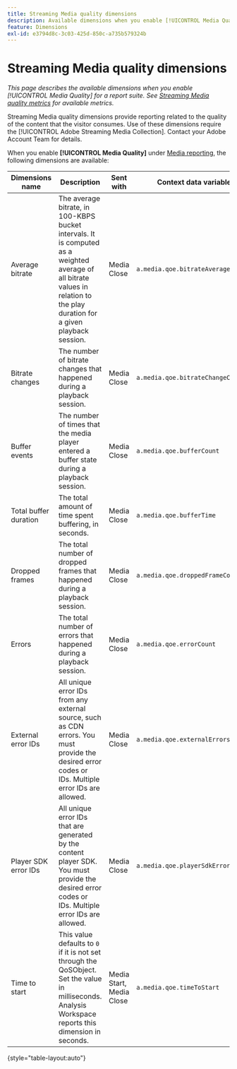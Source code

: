 ```yaml
---
title: Streaming Media quality dimensions
description: Available dimensions when you enable [!UICONTROL Media Quality] for a report suite.
feature: Dimensions
exl-id: e3794d8c-3c03-425d-850c-a735b579324b
---
```

# Streaming Media quality dimensions

*This page describes the available dimensions when you enable [!UICONTROL Media Quality] for a report suite. See [Streaming Media quality metrics](../metrics/sm-quality.md) for available metrics.*

Streaming Media quality dimensions provide reporting related to the quality of the content that the visitor consumes. Use of these dimensions require the [!UICONTROL Adobe Streaming Media Collection]. Contact your Adobe Account Team for details.

When you enable **[!UICONTROL Media Quality]** under [Media reporting](/help/admin/admin/c-manage-report-suites/c-edit-report-suites/media-management.md), the following dimensions are available:

| Dimensions name | Description | Sent with | Context data variable |
| --- | --- | --- | --- |
| Average bitrate | The average bitrate, in 100-KBPS bucket intervals. It is computed as a weighted average of all bitrate values in relation to the play duration for a given playback session. | Media Close | `a.media.qoe.bitrateAverageBucket` |
| Bitrate changes | The number of bitrate changes that happened during a playback session.| Media Close | `a.media.qoe.bitrateChangeCount` |
| Buffer events | The number of times that the media player entered a buffer state during a playback session. | Media Close | `a.media.qoe.bufferCount` |
| Total buffer duration | The total amount of time spent buffering, in seconds. | Media Close | `a.media.qoe.bufferTime` |
| Dropped frames | The total number of dropped frames that happened during a playback session. | Media Close | `a.media.qoe.droppedFrameCount` |
| Errors | The total number of errors that happened during a playback session. | Media Close | `a.media.qoe.errorCount` |
| External error IDs | All unique error IDs from any external source, such as CDN errors. You must provide the desired error codes or IDs. Multiple error IDs are allowed. | Media Close | `a.media.qoe.externalErrors` |
| Player SDK error IDs | All unique error IDs that are generated by the content player SDK. You must provide the desired error codes or IDs. Multiple error IDs are allowed. | Media Close | `a.media.qoe.playerSdkErrors` |
| Time to start | This value defaults to `0` if it is not set through the QoSObject. Set the value in milliseconds. Analysis Workspace reports this dimension in seconds. | Media Start, Media Close | `a.media.qoe.timeToStart` |

{style="table-layout:auto"}

